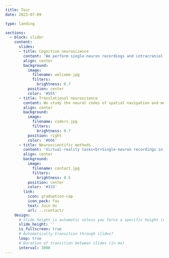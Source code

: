 ```yaml
---
title: Tour
date: 2023-07-09

type: landing

sections:
  - block: slider
    content:
      slides:
      - title: Cognitive neuroscience
        content: 'We perform single-neuron recordings and intracranial EEG in epilepsy patients to understand the neural basis of spatial navigation and memory.'
        align: center
        background:
          image:
            filename: welcome.jpg
            filters:
              brightness: 0.7
          position: center
          color: '#555'
      - title: Translational neuroscience
        content: We study the neural codes of spatial navigation and memory in humans and aim at identifying their impairments in Alzheimer's disease and epilepsy.
        align: center
        background:
          image:
            filename: coders.jpg
            filters:
              brightness: 0.7
          position: right
          color: '#666'
      - title: Neuroscientific methods
        content: 'Virtual-reality tasks<br>Single-neuron recordings in humans<br>Intracranial EEG in humans<>Functional magnetic resonance imaging'
        align: center
        background:
          image:
            filename: contact.jpg
            filters:
              brightness: 0.5
          position: center
          color: '#333'
        link:
          icon: graduation-cap
          icon_pack: fas
          text: Join Us
          url: ../contact/
    design:
      # Slide height is automatic unless you force a specific height (e.g. '400px')
      slide_height: ''
      is_fullscreen: true
      # Automatically transition through slides?
      loop: true
      # Duration of transition between slides (in ms)
      interval: 3000
---
```


